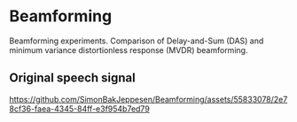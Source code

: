 # Beamforming
Beamforming experiments. Comparison of Delay-and-Sum (DAS)  and minimum variance distortionless response (MVDR) beamforming.

## Original speech signal 
https://github.com/SimonBakJeppesen/Beamforming/assets/55833078/2e78cf36-faea-4345-84ff-e3f954b7ed79

